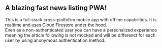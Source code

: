 ## A blazing fast news listing PWA!

This is a full-stack cross-platfofrm mobile app with offline capabilities. It is realtime and uses Cloud Firestore under the hood. <br />
Even as a non-authenticated user you can have a personalized experience meaning the article following is not mocked and will be differenct for each user by using anonymous authentication method.
